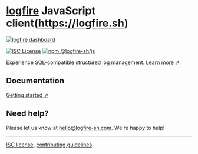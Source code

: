 # [logfire](https://logfire.sh) JavaScript client(https://logfire.sh)

[![logfire dashboard](https://github.com/logfire-sh/logfire-js/assets/92453897/b4a53cf2-822f-4884-8087-981112ed79d0)](https://logfire.sh)

[![ISC License](https://img.shields.io/badge/license-ISC-ff69b4.svg)](https://github.com/logfire/logfire-js/blob/master/LICENSE.md)
[![npm @logfire-sh/js](https://img.shields.io/npm/v/@logfire-sh/js?color=success&label=npm%20%40logfire%2Fjs)](https://www.npmjs.com/package/@logfire-sh/js)

Experience SQL-compatible structured log management. [Learn more ⇗](https://logfire.sh/)

## Documentation

[Getting started ⇗](https://logfire.shdocs/logs/javascript/)

## Need help?

Please let us know at [hello@logfire-sh.com](mailto:hello@logfire-sh.com). We're happy to help!

---

[ISC license](https://github.com/logfire/logfire-js/blob/master/LICENSE.md), [contributing guidelines](https://github.com/logfire/logfire-js/blob/master/CONTRIBUTING.md).
